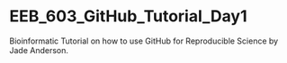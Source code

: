 # EEB_603_GitHub_Tutorial_Day1
Bioinformatic Tutorial on how to use GitHub for Reproducible Science by Jade Anderson.
